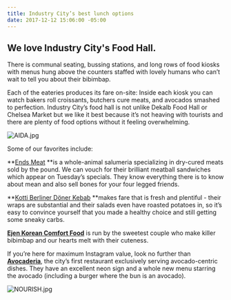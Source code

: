 ```yaml
---
title: Industry City’s best lunch options
date: 2017-12-12 15:06:00 -05:00
---
```


## We love Industry City's Food Hall. 

There is communal seating, bussing stations, and long rows of food kiosks with menus hung above the counters staffed with lovely humans who can’t wait to tell you about their bibimbap.

Each of the eateries produces its fare on-site: Inside each kiosk you can watch bakers roll croissants, butchers cure meats, and avocados smashed to perfection. Industry City’s food hall is not unlike Dekalb Food Hall or Chelsea Market but we like it best because it’s not heaving with tourists and there are plenty of food options without it feeling overwhelming.

![AIDA.jpg](/uploads/AIDA.jpg)

Some of our favorites include:

**[Ends Meat](https://www.endsmeatnyc.com/) **is a whole-animal salumeria specializing in dry-cured meats sold by the pound. We can vouch for their brilliant meatball sandwiches which appear on Tuesday’s specials. They know everything there is to know about mean and also sell bones for your four legged friends.

**[Kotti Berliner Döner Kebab](http://kottidoner.com/) **makes fare that is fresh and plentiful - their wraps are substantial and their salads even have roasted potatoes in, so it’s easy to convince yourself that you made a healthy choice and still getting some sneaky carbs.

**[Ejen Korean Comfort Food](http://www.ejenfoods.com/)** is run by the sweetest couple who make killer bibimbap and our hearts melt with their cuteness.

If you’re here for maximum Instagram value, look no further than **[Avocaderia](http://www.avocaderia.com/)**, the city’s first restaurant exclusively serving avocado-centric dishes. They have an excellent neon sign and a whole new menu starring the avocado (including a burger where the bun is an avocado).

![NOURISH.jpg](/uploads/NOURISH.jpg)